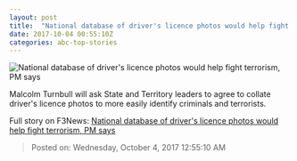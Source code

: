 ```yaml
---
layout: post
title:  "National database of driver's licence photos would help fight terrorism, PM says"
date: 2017-10-04 00:55:10Z
categories: abc-top-stories
---
```


![National database of driver's licence photos would help fight terrorism, PM says](http://www.abc.net.au/news/image/433438-1x1-700x700.jpg)

Malcolm Turnbull will ask State and Territory leaders to agree to collate driver's licence photos to more easily identify criminals and terrorists.


Full story on F3News: [National database of driver's licence photos would help fight terrorism, PM says](http://www.f3nws.com/n/bhSaRJ)

> Posted on: Wednesday, October 4, 2017 12:55:10 AM
